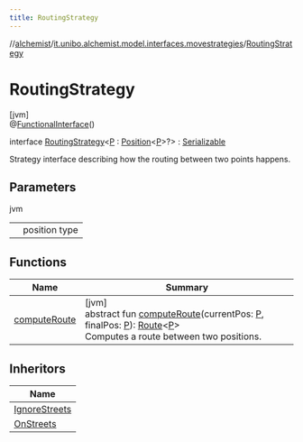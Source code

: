 ```yaml
---
title: RoutingStrategy
---
```

//[alchemist](../../../index.html)/[it.unibo.alchemist.model.interfaces.movestrategies](../index.html)/[RoutingStrategy](index.html)



# RoutingStrategy



[jvm]\
@[FunctionalInterface](https://docs.oracle.com/javase/8/docs/api/java/lang/FunctionalInterface.html)()



interface [RoutingStrategy](index.html)<[P](index.html) : [Position](../../it.unibo.alchemist.model.interfaces/-position/index.html)<[P](../../it.unibo.alchemist.model.implementations.layers/-step-layer/index.html)>?> : [Serializable](https://docs.oracle.com/javase/8/docs/api/java/io/Serializable.html)

Strategy interface describing how the routing between two points happens.



## Parameters


jvm

| | |
|---|---|
| <P> | position type |



## Functions


| Name | Summary |
|---|---|
| [computeRoute](compute-route.html) | [jvm]<br>abstract fun [computeRoute](compute-route.html)(currentPos: [P](../../it.unibo.alchemist.model.implementations.layers/-step-layer/index.html), finalPos: [P](../../it.unibo.alchemist.model.implementations.layers/-step-layer/index.html)): [Route](../../it.unibo.alchemist.model.interfaces/-route/index.html)<[P](../../it.unibo.alchemist.model.implementations.layers/-step-layer/index.html)><br>Computes a route between two positions. |


## Inheritors


| Name |
|---|
| [IgnoreStreets](../../it.unibo.alchemist.model.implementations.movestrategies.routing/-ignore-streets/index.html) |
| [OnStreets](../../it.unibo.alchemist.model.implementations.movestrategies.routing/-on-streets/index.html) |

